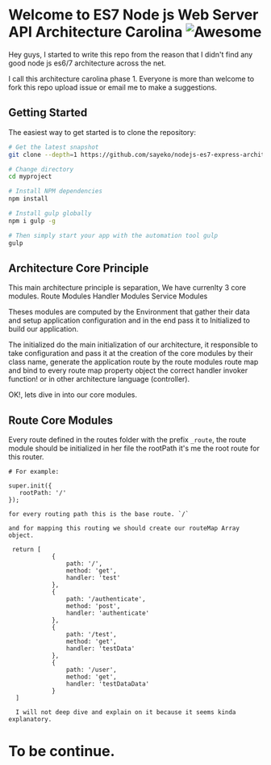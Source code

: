 # Welcome to ES7 Node js Web Server API Architecture Carolina ![Awesome](https://cdn.rawgit.com/sindresorhus/awesome/d7305f38d29fed78fa85652e3a63e154dd8e8829/media/badge.svg)
Hey guys, I started to write this repo from the reason that I didn't find any good node js es6/7 architecture across the net.

I call this architecture carolina phase 1.
Everyone is more than welcome to fork this repo upload issue or email me to make a suggestions.

Getting Started
---------------

The easiest way to get started is to clone the repository:

```bash
# Get the latest snapshot
git clone --depth=1 https://github.com/sayeko/nodejs-es7-express-architecture.git myproject

# Change directory
cd myproject

# Install NPM dependencies
npm install

# Install gulp globally
npm i gulp -g

# Then simply start your app with the automation tool gulp
gulp
```

Architecture Core Principle
---------------------------

This main architecture principle is separation, We have currenlty 3 core modules.
Route Modules
Handler Modules
Service Modules

Theses modules are computed by the Environment that gather their data and setup application configuration and
in the end pass it to Initialized to build our application.

The initialized do the main initialization of our architecture, it responsible to take configuration and pass it at the creation
of the core modules by their class name, generate the application route by the route modules route map and bind to every route
map property object the correct handler invoker function! or in other architecture language (controller).

OK!, lets dive in into our core modules.


Route Core Modules
------------------
Every route defined in the routes folder with the prefix `_route`,
the route module should be initialized in her file the rootPath it's me the root route for this router.
```
# For example:

super.init({
   rootPath: '/'
});

for every routing path this is the base route. `/`

and for mapping this routing we should create our routeMap Array object.

 return [
            {
                path: '/',
                method: 'get',
                handler: 'test'
            },
            {
                path: '/authenticate',
                method: 'post',
                handler: 'authenticate'
            },
            {
                path: '/test',
                method: 'get',
                handler: 'testData'
            },
            {
                path: '/user',
                method: 'get',
                handler: 'testDataData'
            }
  ]

  I will not deep dive and explain on it because it seems kinda explanatory.

```


# To be continue.